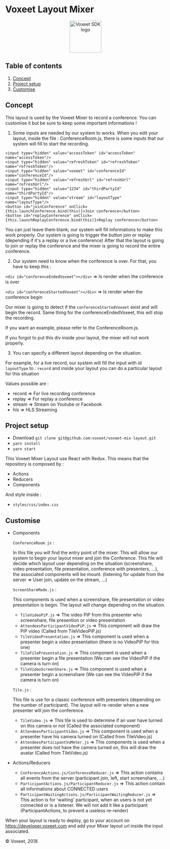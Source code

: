 Voxeet Layout Mixer
=====================

<p align="center">
<img src="https://www.voxeet.com/wp-content/themes/wp-theme/assets/images/logo.svg" alt="Voxeet SDK logo" title="Voxeet SDK logo" width="100"/>
</p>


## Table of contents

  1. [Concept](#concet)
  2. [Project setup](#project-setup)
  3. [Customise](#customise)

## Concept

This layout is used by the Voxeet Mixer to record a conference. You can customise it but be sure to keep some important informations !

1. Some inputs are needed by our system to works. When you edit your layout, inside the file : ConferenceRoom.js, there is some inputs that our system will fill to start the recording.

  ```
  <input type="hidden" value="accessToken" id="accessToken" name="accessToken"/>
  <input type="hidden" value="refreshToken" id="refreshToken" name="refreshToken"/>
  <input type="hidden" value="voxeet" id="conferenceId" name="conferenceId"/>
  <input type="hidden" value="refreshUrl" id="refreshUrl" name="refreshUrl"/>
  <input type="hidden" value="1234" id="thirdPartyId" name="thirdPartyId"/>
  <input type="hidden" value="stream" id="layoutType" name="layoutType"/>
  <button id="joinConference" onClick={this.launchConference.bind(this)}>Join conference</button>
  <button id="replayConference" onClick={this.launchReplayConference.bind(this)}>Replay conference</button>
  ```

  You can just leave them blank; our system will fill informations to make this work properly.
  Our system is going to trigger the button join or replay (depending if it's a replay or a live conference)
  After that the layout is going to join or replay the conference and the mixer is going to record the entire conference.

2. Our system need to know when the conference is over. For that, you have to keep this :

  ```<div id="conferenceEndedVoxeet"></div>``` => Is render when the conference is over

  ```<div id="conferenceStartedVoxeet"></div>``` => Is render when the conference begin

  Our mixer is going to detect if the ```conferenceStartedVoxeet``` exist and will begin the record.
  Same thing for the conferenceEndedVoxeet, this will stop the recording.

  If you want an example, please refer to the ConferenceRoom.js.

  If you forgot to put this div inside your layout, the mixer will not work properly.

3. You can specify a different layout depending on the situation.

  For example, for a live record, our system will fill the input with id ```layoutType``` to : ```record``` and inside your layout you can do a particular layout for this situation

  Values possible are :
  - record => For live recording conference
  - replay => For replay a conference
  - stream => Stream on Youtube or Facebook
  - hls => HLS Streaming

## Project setup

 - Download ```git clone git@github.com:voxeet/voxeet-mix-layout.git```
 - ```yarn install```
 - ```yarn start```

This Voxeet Mixer Layout use React with Redux. This means that the repository is composed by :

- Actions
- Reducers
- Components

And style inside :

- ```styles/css/index.css```

## Customise

- Components

  ```ConferenceRoom.js``` :

  In this file you will find the entry point of the mixer. This will allow our system to begin your layout mixer and join the Conference.
  This file will decide which layout user depending on the situation (screenshare, video presentation, file presentation, conference with presenters, ...), the associated components will be mount. (listening for update from the server => User join, update on the stream, ...)

  ```ScreenShareMode.js``` :

  This components is used when a screenshare, file presentation or video presentation is begin. The layout will change depending on the situation.
    - ```TileVideoPiP.js``` => The video PiP from this presenter who screenshare, file presention or video presentation
    - ```AttendeesParticipantVideoPiP.js``` => This component will draw the PiP video (Called from TileVideoPiP.js)
    - ```TileVideoPresentation.js``` => This component is used when a presenter begin a video presentation (there is no VideoPiP for this one)
    - ```TileFilePresentation.js``` => This component is used when a presenter begin a file presentation (We can see the VideoPiP if the camera is turn on)
    - ```TileVideoScreenShare.js``` => This component is used when a presenter begin a screenshare (We can see the VideoPiP if the camera is turn on)

  ```Tile.js``` :

  This file is use for a classic conference with presenters (depending on the number of participant). The layout will re-render when a new presenter will join the conference.

    - ```TileVideo.js``` => This tile is used to determine if an user have turned on this camera or not (Called the associated component)
    - ```AttendeesParticipantVideo.js``` => This component is used when a presenter have his camera turned on (Called from TileVideo.js)
    - ```AttendeesParticipantVuMeter.js``` => This components is used when a presenter does not have the camera turned on, this will draw the avatar (Called from TileVideo.js)

- Actions/Reducers

  - ```ConferenceActions.js/ConferenceReducer.js``` => This action contains all events from the server (participant join, left, start screenshare, ...)
  - ```ParticipantActions.js/ParticipantReducer.js``` => This action contain all informations about CONNECTED users
  - ```ParticipantWaitingActions.js/ParticipantWaitingReducer.js``` => This action is for 'waiting' participant, when an users is not yet connected or is a listener. We will not add it like a participant (ParticipantActions, to prevent a useless re-render)


When your layout is ready to deploy, go to your account on https://developer.voxeet.com and add your Mixer layout url inside the input associated.


© Voxeet, 2018
